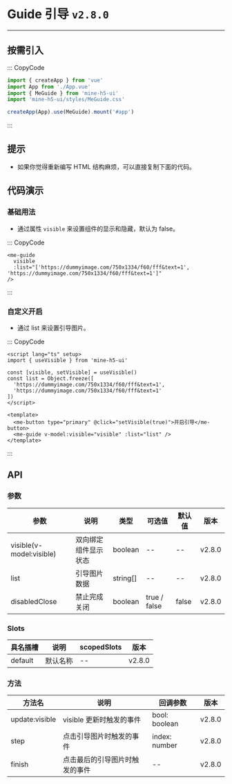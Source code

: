 # Guide 引导 `v2.8.0`

---

## 按需引入

::: CopyCode

```js
import { createApp } from 'vue'
import App from './App.vue'
import { MeGuide } from 'mine-h5-ui'
import 'mine-h5-ui/styles/MeGuide.css'

createApp(App).use(MeGuide).mount('#app')
```

:::

## 提示

- 如果你觉得重新编写 HTML 结构麻烦，可以直接复制下面的代码。

## 代码演示

### 基础用法

- 通过属性 `visible` 来设置组件的显示和隐藏，默认为 false。

::: CopyCode

```vue
<me-guide
  visible
  :list="['https://dummyimage.com/750x1334/f60/fff&text=1', 'https://dummyimage.com/750x1334/f60/fff&text=1']"
/>
```

:::

### 自定义开启

- 通过 list 来设置引导图片。

::: CopyCode

```vue
<script lang="ts" setup>
import { useVisible } from 'mine-h5-ui'

const [visible, setVisible] = useVisible()
const list = Object.freeze([
  'https://dummyimage.com/750x1334/f60/fff&text=1',
  'https://dummyimage.com/750x1334/f60/fff&text=1'
])
</script>

<template>
  <me-button type="primary" @click="setVisible(true)">开启引导</me-button>
  <me-guide v-model:visible="visible" :list="list" />
</template>
```

:::

## API

### 参数

| 参数                     | 说明                 | 类型     | 可选值       | 默认值 | 版本   |
| ------------------------ | -------------------- | -------- | ------------ | ------ | ------ |
| visible(v-model:visible) | 双向绑定组件显示状态 | boolean  | --           | --     | v2.8.0 |
| list                     | 引导图片数据         | string[] | --           | --     | v2.8.0 |
| disabledClose            | 禁止完成关闭         | boolean  | true / false | false  | v2.8.0 |

### Slots

| 具名插槽 | 说明     | scopedSlots | 版本   |
| -------- | -------- | ----------- | ------ |
| default  | 默认名称 | --          | v2.8.0 |

### 方法

| 方法名         | 说明                           | 回调参数      | 版本   |
| -------------- | ------------------------------ | ------------- | ------ |
| update:visible | visible 更新时触发的事件       | bool: boolean | v2.8.0 |
| step           | 点击引导图片时触发的事件       | index: number | v2.8.0 |
| finish         | 点击最后的引导图片时触发的事件 | --            | v2.8.0 |
